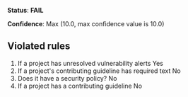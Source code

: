**Status**: **FAIL**

**Confidence**: Max (10.0, max confidence value is 10.0)

## Violated rules

1.  If a project has unresolved vulnerability alerts Yes
1.  If a project's contributing guideline has required text No
1.  Does it have a security policy? No
1.  If a project has a contributing guideline No
